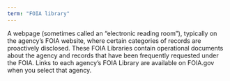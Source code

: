 ```yaml
---
term: "FOIA library"
---
```


A webpage (sometimes called an “electronic reading room”), typically on the agency’s FOIA website, where certain categories of records are <span data-term="proactive disclosures">proactively disclosed</span>.  These FOIA Libraries contain operational documents about the agency and records that have been frequently requested under the FOIA.  Links to each agency’s FOIA Library are available on FOIA.gov when you select that agency.

